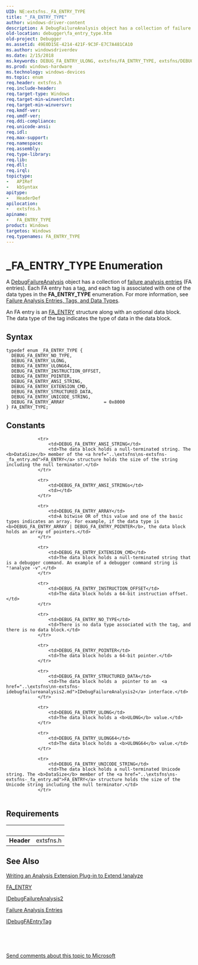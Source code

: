 ```yaml
---
UID: NE:extsfns._FA_ENTRY_TYPE
title: "_FA_ENTRY_TYPE"
author: windows-driver-content
description: A DebugFailureAnalysis object has a collection of failure analysis entries (FA entries).
old-location: debugger\fa_entry_type.htm
old-project: Debugger
ms.assetid: 49E0D15E-4214-421F-9C3F-E7C7A481CA10
ms.author: windowsdriverdev
ms.date: 2/15/2018
ms.keywords: DEBUG_FA_ENTRY_ULONG, extsfns/FA_ENTRY_TYPE, extsfns/DEBUG_FA_ENTRY_STRUCTURED_DATA, DEBUG_FA_ENTRY_POINTER, extsfns/DEBUG_FA_ENTRY_NO_TYPE, _FA_ENTRY_TYPE, extsfns/DEBUG_FA_ENTRY_INSTRUCTION_OFFSET, FA_ENTRY_TYPE enumeration [Windows Debugging], extsfns/DEBUG_FA_ENTRY_POINTER, FA_ENTRY_TYPE, debugger.fa_entry_type, extsfns/DEBUG_FA_ENTRY_ULONG64, DEBUG_FA_ENTRY_INSTRUCTION_OFFSET, DEBUG_FA_ENTRY_UNICODE_STRING, DEBUG_FA_ENTRY_ANSI_STRING, extsfns/DEBUG_FA_ENTRY_ULONG, DEBUG_FA_ENTRY_ULONG64, extsfns/DEBUG_FA_ENTRY_EXTENSION_CMD, DEBUG_FA_ENTRY_EXTENSION_CMD, extsfns/DEBUG_FA_ENTRY_ARRAY, DEBUG_FA_ENTRY_STRUCTURED_DATA, extsfns/DEBUG_FA_ENTRY_ANSI_STRING, extsfns/DEBUG_FA_ENTRY_UNICODE_STRING, DEBUG_FA_ENTRY_ARRAY, DEBUG_FA_ENTRY_NO_TYPE
ms.prod: windows-hardware
ms.technology: windows-devices
ms.topic: enum
req.header: extsfns.h
req.include-header: 
req.target-type: Windows
req.target-min-winverclnt: 
req.target-min-winversvr: 
req.kmdf-ver: 
req.umdf-ver: 
req.ddi-compliance: 
req.unicode-ansi: 
req.idl: 
req.max-support: 
req.namespace: 
req.assembly: 
req.type-library: 
req.lib: 
req.dll: 
req.irql: 
topictype:
-	APIRef
-	kbSyntax
apitype:
-	HeaderDef
apilocation:
-	extsfns.h
apiname:
-	FA_ENTRY_TYPE
product: Windows
targetos: Windows
req.typenames: FA_ENTRY_TYPE
---
```


# _FA_ENTRY_TYPE Enumeration
A <a href="..\extsfns\nn-extsfns-idebugfailureanalysis2.md">DebugFailureAnalysis</a> object has a collection of <a href="https://msdn.microsoft.com/library/windows/hardware/jj991807">failure analysis entries</a> (FA entries).  Each FA entry  has a tag, and each tag is associated with one of the data types in the <b>FA_ENTRY_TYPE</b> enumeration. For more information, see <a href="https://msdn.microsoft.com/7648F789-85D5-4247-90DD-2EAA43543483">Failure Analysis Entries, Tags, and Data Types</a>.

An FA entry is an <a href="..\extsfns\ns-extsfns-_fa_entry.md">FA_ENTRY</a> structure along with an optional data block. The data type of the tag indicates the type of data in the data block.

## Syntax
````
typedef enum _FA_ENTRY_TYPE { 
  DEBUG_FA_ENTRY_NO_TYPE,
  DEBUG_FA_ENTRY_ULONG,
  DEBUG_FA_ENTRY_ULONG64,
  DEBUG_FA_ENTRY_INSTRUCTION_OFFSET,
  DEBUG_FA_ENTRY_POINTER,
  DEBUG_FA_ENTRY_ANSI_STRING,
  DEBUG_FA_ENTRY_EXTENSION_CMD,
  DEBUG_FA_ENTRY_STRUCTURED_DATA,
  DEBUG_FA_ENTRY_UNICODE_STRING,
  DEBUG_FA_ENTRY_ARRAY               = 0x8000
} FA_ENTRY_TYPE;
````

## Constants

<table>
            
                <tr>
                    <td>DEBUG_FA_ENTRY_ANSI_STRING</td>
                    <td>The data block holds a null-terminated string. The <b>DataSize</b> member of the <a href="..\extsfns\ns-extsfns-_fa_entry.md">FA_ENTRY</a> structure holds the size of the string including the null terminator.</td>
                </tr>
            
                <tr>
                    <td>DEBUG_FA_ENTRY_ANSI_STRINGs</td>
                    <td></td>
                </tr>
            
                <tr>
                    <td>DEBUG_FA_ENTRY_ARRAY</td>
                    <td>A bitwise OR of this value and one of the basic types indicates an array. For example, if the data type is <b>DEBUG_FA_ENTRY_ARRAY | DEBUG_FA_ENTRY_POINTER</b>, the data block holds an array of pointers.</td>
                </tr>
            
                <tr>
                    <td>DEBUG_FA_ENTRY_EXTENSION_CMD</td>
                    <td>The data block holds a null-terminated string that is a debugger command. An example of a debugger command string is "!analyze -v".</td>
                </tr>
            
                <tr>
                    <td>DEBUG_FA_ENTRY_INSTRUCTION_OFFSET</td>
                    <td>The data block holds a 64-bit instruction offset.</td>
                </tr>
            
                <tr>
                    <td>DEBUG_FA_ENTRY_NO_TYPE</td>
                    <td>There is no data type associated with the tag, and there is no data block.</td>
                </tr>
            
                <tr>
                    <td>DEBUG_FA_ENTRY_POINTER</td>
                    <td>The data block holds a 64-bit pointer.</td>
                </tr>
            
                <tr>
                    <td>DEBUG_FA_ENTRY_STRUCTURED_DATA</td>
                    <td>The data block holds a  pointer to an  <a href="..\extsfns\nn-extsfns-idebugfailureanalysis2.md">IDebugFailureAnalysis2</a> interface.</td>
                </tr>
            
                <tr>
                    <td>DEBUG_FA_ENTRY_ULONG</td>
                    <td>The data block holds a <b>ULONG</b> value.</td>
                </tr>
            
                <tr>
                    <td>DEBUG_FA_ENTRY_ULONG64</td>
                    <td>The data block holds a <b>ULONG64</b> value.</td>
                </tr>
            
                <tr>
                    <td>DEBUG_FA_ENTRY_UNICODE_STRING</td>
                    <td>The data block holds a null-terminated Unicode string. The <b>DataSize</b> member of the <a href="..\extsfns\ns-extsfns-_fa_entry.md">FA_ENTRY</a> structure holds the size of the Unicode string including the null terminator.</td>
                </tr>
</table>


## Requirements
| &nbsp; | &nbsp; |
| ---- |:---- |
| **Header** | extsfns.h |

## See Also

<a href="https://msdn.microsoft.com/7648F789-85D5-4247-90DD-2EAA43543483">Writing an Analysis Extension Plug-in to Extend !analyze</a>



<a href="..\extsfns\ns-extsfns-_fa_entry.md">FA_ENTRY</a>



<a href="..\extsfns\nn-extsfns-idebugfailureanalysis2.md">IDebugFailureAnalysis2</a>



<a href="https://msdn.microsoft.com/library/windows/hardware/jj991807">Failure Analysis Entries</a>



<a href="..\extsfns\nn-extsfns-idebugfaentrytags.md">IDebugFAEntryTag</a>



 

 

<a href="mailto:wsddocfb@microsoft.com?subject=Documentation%20feedback [Debugger\debugger]:%20FA_ENTRY_TYPE enumeration%20 RELEASE:%20(2/15/2018)&amp;body=%0A%0APRIVACY STATEMENT%0A%0AWe use your feedback to improve the documentation. We don't use your email address for any other purpose, and we'll remove your email address from our system after the issue that you're reporting is fixed. While we're working to fix this issue, we might send you an email message to ask for more info. Later, we might also send you an email message to let you know that we've addressed your feedback.%0A%0AFor more info about Microsoft's privacy policy, see http://privacy.microsoft.com/en-us/default.aspx." title="Send comments about this topic to Microsoft">Send comments about this topic to Microsoft</a>